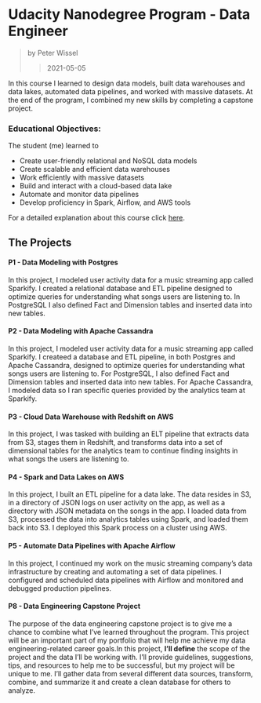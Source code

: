 # Udacity Nanodegree Program - Data Engineer
> by Peter Wissel
>> 2021-05-05

In this course I learned to design data models, built data warehouses and data lakes, automated data pipelines, and 
worked with massive datasets. At the end of the program, I combined my new skills by completing a capstone project.

### Educational Objectives: 
The student (me) learned to
- Create user-friendly relational and NoSQL data models
- Create scalable and efficient data warehouses
- Work efficiently with massive datasets        
- Build and interact with a cloud-based data lake        
- Automate and monitor data pipelines
- Develop proficiency in Spark, Airflow, and AWS tools

For a detailed explanation about this course click 
[here](https://d20vrrgs8k4bvw.cloudfront.net/documents/en-US/Data+Engineering+Nanodegree+Program+Syllabus.pdf).

## The Projects

#### P1 - Data Modeling with Postgres

In this project, I modeled user activity data for a music streaming app called Sparkify. I created a relational 
database and ETL pipeline designed to optimize queries for understanding what songs users are listening to. In 
PostgreSQL I also defined Fact and Dimension tables and inserted data into new tables.

#### P2 - Data Modeling with Apache Cassandra

In this project, I modeled user activity data for a music streaming app called Sparkify. I createed a database and ETL 
pipeline, in both Postgres and Apache Cassandra, designed to optimize queries for understanding what songs users are 
listening to. For PostgreSQL, I also defined Fact and Dimension tables and inserted data into new tables. 
For Apache Cassandra, I modeled data so I ran specific queries provided by the analytics team at Sparkify.

#### P3 - Cloud Data Warehouse with Redshift on AWS

In this project, I was tasked with building an ELT pipeline that extracts data from S3, stages them in Redshift, and 
transforms data into a set of dimensional tables for the analytics team to continue finding insights in what songs the 
users are listening to.

#### P4 - Spark and Data Lakes on AWS

In this project, I built an ETL pipeline for a data lake. The data resides in S3, in a directory of JSON logs on user 
activity on the app, as well as a directory with JSON metadata on the songs in the app. I loaded data from S3, processed 
the data into analytics tables using Spark, and loaded them back into S3. I deployed this Spark process on a cluster 
using AWS.

#### P5 - Automate Data Pipelines with Apache Airflow

In this project, I continued my work on the music streaming company’s data infrastructure by creating and automating a 
set of data pipelines. I configured and scheduled data pipelines with Airflow and monitored and debugged production 
pipelines.

#### P8 - Data Engineering Capstone Project

The purpose of the data engineering capstone project is to give me a chance to combine what I’ve learned throughout the 
program. This project will be an important part of my portfolio that will help me achieve my data engineering-related 
career goals.In this project, **I’ll define** the scope of the project and the data I’ll be working with. I’ll provide 
guidelines, suggestions, tips, and resources to help me to be successful, but my project will be unique to me. 
I’ll gather data from several different data sources, transform, combine, and summarize it and create a clean database 
for others to analyze.

